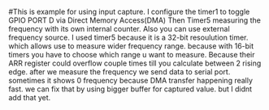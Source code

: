#This is example for using input capture. 
I configure the timer1 to toggle GPIO PORT D via Direct Memory Access(DMA)
Then Timer5 measuring the frequency with its own internal counter.
Also you can use external frequency source. 
I used timer5 because it is a 32-bit resoulution timer. which allows use to measure wider frequency range. because with 16-bit timers you have to choose which range u want to measure. Because their ARR register could overflow couple times till you calculate between 2 rising edge.
after we measure the frequency  we send data to serial port. sometimes it shows 0 frequency because DMA transfer happening really fast. we can fix that by using bigger buffer for captured value. but I didnt add that yet.